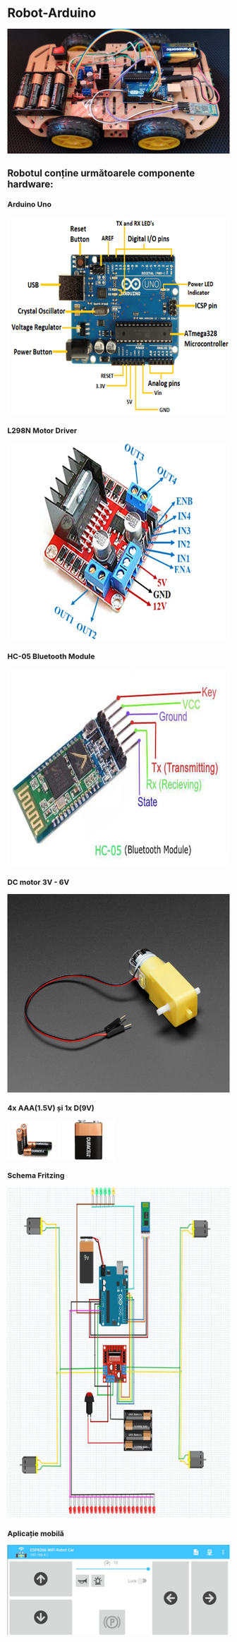 # Robot-Arduino

<img src="imagini/robot_arduino.JPG"> 


## Robotul conține următoarele componente hardware:

### Arduino Uno

<img src="imagini/arduino-uno2.png" width="600" height="450">


### L298N Motor Driver

<img src="imagini/L298N-Module-Pinout.jpg" width="600" height="450">


### HC-05 Bluetooth Module 

<img src="imagini/HC-051.jpg" width="600" height="450">


### DC motor 3V - 6V

<img src="imagini/DCmotor.jpg" width="600" height="450">


### 4x AAA(1.5V) și 1x D(9V)

<img src="imagini/4AAA.jpg" width="120" height="90">
<img src="imagini/D.jpg" width="120" height="90">



### Schema Fritzing

<img src="imagini/schema_fritzing.JPG" width="750" height="750">

### Aplicație mobilă

<img src="imagini/Mobile_App.png"> 


